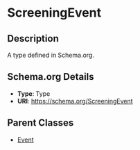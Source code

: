 # ScreeningEvent

## Description
A type defined in Schema.org.

## Schema.org Details
- **Type**: Type
- **URI**: https://schema.org/ScreeningEvent

## Parent Classes
- [Event](../Event.md)


